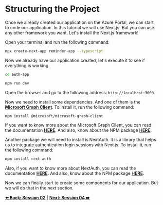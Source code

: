 # Structuring the Project

Once we already created our application on the Azure Portal, we can start to code our application. In this tutorial we will use Next.js. But you can use any other framework you want. Let's install the Next.js framework!

Open your terminal and run the following command:

```bash
npx create-next-app reminder-app --typescript 
```

Now we already have our application created, let's execute it to see if everything is working.

```bash
cd auth-app
```

```bash
npm run dev
```

Open the browser and go to the following address: `http://localhost:3000`.

Now we need to install some dependencies. And one of them is the **[Microsoft Graph Client](https://learn.microsoft.com/en-us/graph/sdks/create-client?tabs=Javascript)**. To install it, run the following command:

```bash
npm install @microsoft/microsoft-graph-client
```

If you want to know more about the Microsoft Graph Client, you can read the documentation **[HERE](https://docs.microsoft.com/en-us/graph/sdks/sdks-overview)**. And also, know about the NPM package **[HERE](https://www.npmjs.com/package/@microsoft/microsoft-graph-client)**.

Another package we will need to install is NextAuth. It is a library that helps us to integrate authentication login sessions with Next.js. To install it, run the following command:

```bash
npm install next-auth
```

Also, if you want to know more about NextAuth, you can read the documentation **[HERE](https://next-auth.js.org/)**. And also, know about the NPM package **[HERE](https://www.npmjs.com/package/next-auth)**.

Now we can finally start to create some components for our application. But we will do that in the next section.

**[⬅️ Back: Session 02](./02-session.md)**
| **[Next: Session 04 ➡️](./04-session.md)**
